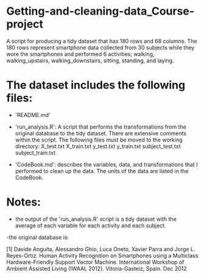 Getting-and-cleaning-data_Course-project
========================================
A script for producing a tidy dataset that has 180 rows and 
68 columns. The 180 rows represent smartphone data collected
from 30 subjects while they wore the smartphones and performed
6 activities; walking, walking_upstairs, walking_downstairs, 
sitting, standing, and laying.


The dataset includes the following files:
========================================

- 'README.md'

- 'run_analysis.R': A script that performs the transformations from 
  the original database to the tidy dataset. There are extensive
  comments within the script. The following files must be moved
  to the working directory: X_test.txt X_train.txt y_test.txt 
  y_train.txt subject_test.txt subject_train.txt

- 'CodeBook.md': describes the variables, data, and transformations 
  that I performed to clean up the data. The units of the data are 
  listed in the CodeBook.


Notes: 
========================================
- the output of the 'run_analysis.R' script is a tidy dataset with 
  the average of each variable for each activity and each subject.

-the original database is:

[1] Davide Anguita, Alessandro Ghio, Luca Oneto, Xavier Parra and Jorge L. Reyes-Ortiz. Human Activity Recognition on Smartphones using a Multiclass Hardware-Friendly Support Vector Machine. International Workshop of Ambient Assisted Living (IWAAL 2012). Vitoria-Gasteiz, Spain. Dec 2012
